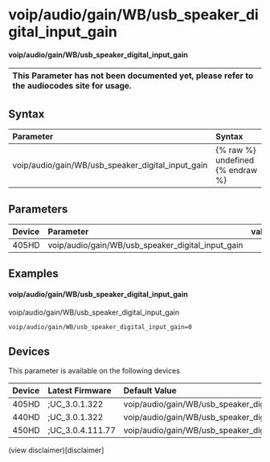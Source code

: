 ﻿---
description: voip/audio/gain/WB/usb_speaker_digital_input_gain
search:
    keywords: ['voip','audio','gain','WB','usb_speaker_digital_input_gain']
---

# voip/audio/gain/WB/usb_speaker_digital_input_gain

#### voip/audio/gain/WB/usb_speaker_digital_input_gain


| This Parameter has not been documented yet, please refer to the audiocodes site for usage.  |
| :--- |

## Syntax
| Parameter | Syntax |
| :--- | :--- |
|voip/audio/gain/WB/usb_speaker_digital_input_gain | {% raw %} undefined {% endraw %} |

## Parameters
|Device|Parameter|value|Description|
|:---|:---|:---|:---|
| 405HD | voip/audio/gain/WB/usb_speaker_digital_input_gain |  |  |

## Examples
#### voip/audio/gain/WB/usb_speaker_digital_input_gain

voip/audio/gain/WB/usb_speaker_digital_input_gain

```
voip/audio/gain/WB/usb_speaker_digital_input_gain=0
```

## Devices
This parameter is available on the following devices

| Device | Latest Firmware | Default Value |
|:---|:---|:---|
| 405HD | ;UC_3.0.1.322 | voip/audio/gain/WB/usb_speaker_digital_input_gain=0 
| 440HD | ;UC_3.0.1.322 | voip/audio/gain/WB/usb_speaker_digital_input_gain=0 
| 450HD | ;UC_3.0.4.111.77 | voip/audio/gain/WB/usb_speaker_digital_input_gain=0 

(view disclaimer)[disclaimer]
